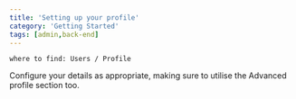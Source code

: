 ```yaml
---
title: 'Setting up your profile'
category: 'Getting Started'
tags: [admin,back-end]
---
```


```
where to find: Users / Profile
```

Configure your details as appropriate, making sure to utilise the Advanced profile section too.